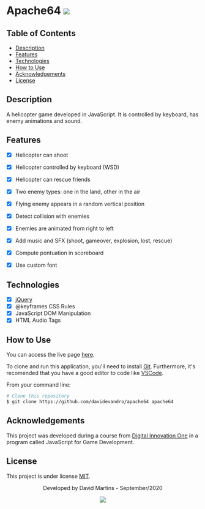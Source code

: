 # Apache64 <img src = "https://img.shields.io/badge/license-MIT-blue">

## Table of Contents

* [Description](#description)
* [Features](#features)
* [Technologies](#technologies)
* [How to Use](#how-to-use)
* [Acknowledgements](#acknowledgements)
* [License](#license)

## Description

A helicopter game developed in JavaScript. 
It is controlled by keyboard, has enemy animations and sound.

## Features

- [x] Helicopter can shoot
- [x] Helicopter controlled by keyboard (WSD)
- [x] Helicopter can rescue friends
- [x] Two enemy types: one in the land, other in the air
- [x] Flying enemy appears in a random vertical position
- [x] Detect collision with enemies
- [x] Enemies are animated from right to left
- [x] Add music and SFX (shoot, gameover, explosion, lost, rescue)
- [x] Compute pontuation in scoreboard
- [x] Use custom font


## Technologies

- [x] [jQuery](https://reactnative.dev/)
- [x] @keyframes CSS Rules
- [x] JavaScript DOM Manipulation
- [x] HTML Audio Tags

## How to Use

You can access the live page [here](https://davidevandro.github.io/apache64/).

To clone and run this application, you'll need to install [Git](https://git-scm.com). Furthermore, it's recomended that you have a good editor to code like [VSCode](https://code.visualstudio.com/).

From your command line:

```bash
# Clone this repository
$ git clone https://github.com/davidevandro/apache64 apache64
```

## Acknowledgements

This project was developed during a course from [Digital Innovation One](https://www.dio.me/) in a program called JavaScript for Game Development.

## License

This project is under license [MIT](https://github.com/davidevandro/apache64/blob/master/LICENSE).

<div align="center">

Developed by David Martins - September/2020

[<img src="https://img.shields.io/static/v1?label= &message=David Evandro Amorim Martins&color=blue&logo=linkedin&link=https://www.linkedin.com/in/david-evandro-martins/"/>](https://www.linkedin.com/in/david-evandro-martins/)

</div>

